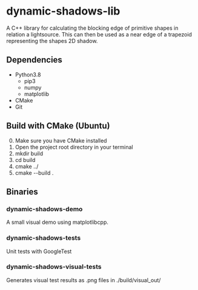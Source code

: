 # dynamic-shadows-lib
A C++ library for calculating the blocking edge of primitive shapes in relation a lightsource. This can then be used as a near edge of a trapezoid representing the shapes 2D shadow.

## Dependencies
- Python3.8
  - pip3
  - numpy
  - matplotlib
- CMake
- Git

## Build with CMake (Ubuntu)
0. Make sure you have CMake installed
1. Open the project root directory in your terminal
2. mkdir build
3. cd build
4. cmake ../
5. cmake --build .

## Binaries

### dynamic-shadows-demo
  A small visual demo using matplotlibcpp.
  
### dynamic-shadows-tests
  Unit tests with GoogleTest

### dynamic-shadows-visual-tests
  Generates visual test results as .png files in ./build/visual_out/
